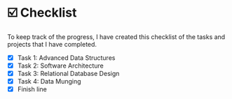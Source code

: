 # ☑️ Checklist

To keep track of the progress, I have created this checklist of the tasks and projects that I have completed.

- [x] Task 1: Advanced Data Structures
- [x] Task 2: Software Architecture
- [x] Task 3: Relational Database Design
- [x] Task 4: Data Munging
- [x] Finish line